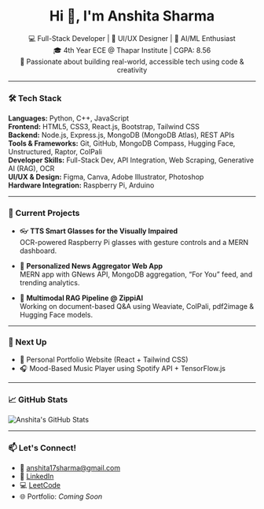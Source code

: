 <h1 align="center">Hi 👋, I'm Anshita Sharma</h1>

<p align="center">
💻 Full-Stack Developer | 🎨 UI/UX Designer | 🤖 AI/ML Enthusiast <br>
🎓 4th Year ECE @ Thapar Institute | CGPA: 8.56 <br>
🚀 Passionate about building real-world, accessible tech using code & creativity
</p>

---

### 🛠️ Tech Stack

**Languages:** Python, C++, JavaScript  
**Frontend:** HTML5, CSS3, React.js, Bootstrap, Tailwind CSS  
**Backend:** Node.js, Express.js, MongoDB (MongoDB Atlas), REST APIs  
**Tools & Frameworks:** Git, GitHub, MongoDB Compass, Hugging Face, Unstructured, Raptor, ColPali  
**Developer Skills:** Full-Stack Dev, API Integration, Web Scraping, Generative AI (RAG), OCR  
**UI/UX & Design:** Figma, Canva, Adobe Illustrator, Photoshop  
**Hardware Integration:** Raspberry Pi, Arduino

---

### 🚧 Current Projects

- 👓 **TTS Smart Glasses for the Visually Impaired**  
  OCR-powered Raspberry Pi glasses with gesture controls and a MERN dashboard.

- 📰 **Personalized News Aggregator Web App**  
  MERN app with GNews API, MongoDB aggregation, “For You” feed, and trending analytics.

- 🤖 **Multimodal RAG Pipeline @ ZippiAI**  
  Working on document-based Q&A using Weaviate, ColPali, pdf2image & Hugging Face models.

---

### 🎯 Next Up

- 💼 Personal Portfolio Website (React + Tailwind CSS)  
- 🎧 Mood-Based Music Player using Spotify API + TensorFlow.js

---

### 📈 GitHub Stats

![Anshita's GitHub Stats](https://github-readme-stats.vercel.app/api?username=An1117&show_icons=true&theme=radical)

---

### 📫 Let's Connect!

- 📧 [anshita17sharma@gmail.com](mailto:anshita17sharma@gmail.com)  
- 🔗 [LinkedIn](https://linkedin.com/in/anshita-sharma-1117)  
- 💻 [LeetCode](https://leetcode.com/u/Anshita17/)  
- 🌐 Portfolio: *Coming Soon*

